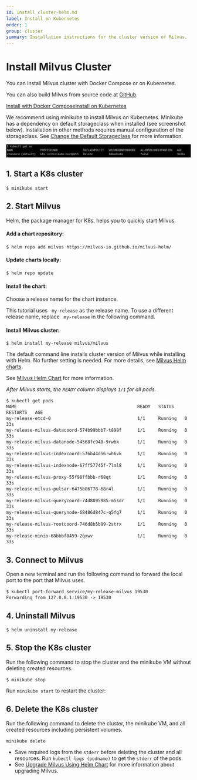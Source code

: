 ```yaml
---
id: install_cluster-helm.md
label: Install on Kubernetes
order: 1
group: cluster
summary: Installation instructions for the cluster version of Milvus.
---
```


# Install Milvus Cluster

You can install Milvus cluster with Docker Compose or on Kubernetes.

You can also build Milvus from source code at [GitHub](https://github.com/milvus-io/milvus#to-start-developing-milvus).

<div class="tab-wrapper"><a href="install_cluster-docker.md" class=''>Install with Docker Compose</a><a href="install_cluster-helm.md" class='active '>Install on Kubernetes</a></div>

We recommend using minikube to install Milvus on Kubernetes. Minikube has a dependency on default storageclass when installed (see screenshot below). Installation in other methods requires manual configuration of the storageclass. See [Change the Default Storageclass](https://kubernetes.io/docs/tasks/administer-cluster/change-default-storage-class/) for more information.

![Storageclass](../../../../assets/storageclass.png)

## 1. Start a K8s cluster
```
$ minikube start
```

## 2. Start Milvus
<div class="alert note">
Helm, the package manager for K8s, helps you to quickly start Milvus.
</div>

#### Add a chart repository:
```
$ helm repo add milvus https://milvus-io.github.io/milvus-helm/
```

#### Update charts locally: 
```
$ helm repo update
```

#### Install the chart:
Choose a release name for the chart instance.

<div class="alert note">
This tutorial uses <code> my-release</code> as the release name. To use a different release name, replace <code> my-release</code> in the following command.
</div>

#### Install Milvus cluster:
```
$ helm install my-release milvus/milvus
```

<div class="alert note">
The default command line installs cluster version of Milvus while installing with Helm. No further setting is needed.
For more details, see <a href="https://artifacthub.io/packages/helm/milvus/milvus">Milvus Helm charts</a>.

See <a href="https://artifacthub.io/packages/helm/milvus/milvus">Milvus Helm Chart</a> for more information.

</div>

*After Milvus starts, the `READY` column displays `1/1` for all pods.*
```
$ kubectl get pods
NAME                                              READY   STATUS    RESTARTS   AGE
my-release-etcd-0                                 1/1     Running   0          33s
my-release-milvus-datacoord-574b99bbb7-t898f      1/1     Running   0          33s
my-release-milvus-datanode-54568fc948-9rwbk       1/1     Running   0          33s
my-release-milvus-indexcoord-576b44d56-wh6vk      1/1     Running   0          33s
my-release-milvus-indexnode-67ff57745f-7lml8      1/1     Running   0          33s
my-release-milvus-proxy-55f98ffbbb-r68qt          1/1     Running   0          33s
my-release-milvus-pulsar-6475b86778-68r4l         1/1     Running   0          33s
my-release-milvus-querycoord-74d8895985-m5sdr     1/1     Running   0          33s
my-release-milvus-querynode-68486d847c-q5fg7      1/1     Running   0          33s
my-release-milvus-rootcoord-746d8b5b99-2strx      1/1     Running   0          33s
my-release-minio-68bbbf8459-2qxwv                 1/1     Running   0          33s
```

## 3. Connect to Milvus
Open a new terminal and run the following command to forward the local port to the port that Milvus uses.
```
$ kubectl port-forward service/my-release-milvus 19530
Forwarding from 127.0.0.1:19530 -> 19530
```

## 4. Uninstall Milvus
```
$ helm uninstall my-release
```

## 5. Stop the K8s cluster
Run the following command to stop the cluster and the minikube VM without deleting created resources.
```
$ minikube stop
```
<div class="alert note">
Run <code>minikube start</code> to restart the cluster:
</div>

## 6. Delete the K8s cluster
Run the following command to delete the cluster, the minikube VM, and all created resources including persistent volumes.
```
minikube delete
```

<div class="alert note">
<ul>
<li>
Save required logs from the <code>stderr</code> before deleting the cluster and all resources. Run <code>kubectl logs (podname)</code> to get the <code>stderr</code> of the pods.</li>
<li>See <a href="upgrade.md">Upgrade Milvus Using Helm Chart</a> for more information about upgrading Milvus.</li></ul>
</div>
